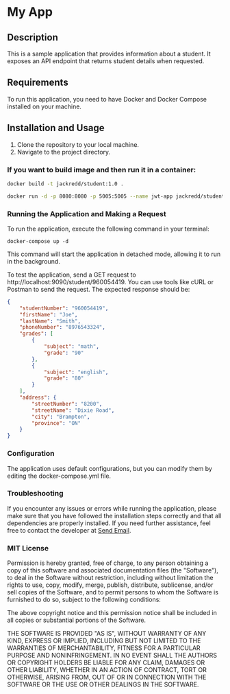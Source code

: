 # My App

## Description
This is a sample application that provides information about a student. It exposes an API endpoint that returns student details when requested.

## Requirements
To run this application, you need to have Docker and Docker Compose installed on your machine.

## Installation and Usage
1. Clone the repository to your local machine.
2. Navigate to the project directory.

### If you want to build image and then run it in a container:

```bash
docker build -t jackredd/student:1.0 .

docker run -d -p 8080:8080 -p 5005:5005 --name jwt-app jackredd/student:1.0

```

### Running the Application and Making a Request
To run the application, execute the following command in your terminal:

```shell
docker-compose up -d
```

This command will start the application in detached mode, allowing it to run in the background.

To test the application, send a GET request to http://localhost:9090/student/960054419. You can use tools like cURL or Postman to send the request. The expected response should be:

```json
{
    "studentNumber": "960054419",
    "firstName": "Joe",
    "lastName": "Smith",
    "phoneNumber": "8976543324",
    "grades": [
        {
            "subject": "math",
            "grade": "90"
        },
        {
            "subject": "english",
            "grade": "80"
        }
    ],
    "address": {
        "streetNumber": "8200",
        "streetName": "Dixie Road",
        "city": "Brampton",
        "province": "ON"
    }
}

```

### Configuration
The application uses default configurations, but you can modify them by editing the docker-compose.yml file.

### Troubleshooting
If you encounter any issues or errors while running the application, please make sure that you have followed the installation steps correctly and that all dependencies are properly installed. If you need further assistance, feel free to contact the developer at <a href="mailto:krasnenkov.evgen@gmail.com">Send Email</a>.

### MIT License

Permission is hereby granted, free of charge, to any person obtaining a copy
of this software and associated documentation files (the "Software"), to deal
in the Software without restriction, including without limitation the rights
to use, copy, modify, merge, publish, distribute, sublicense, and/or sell
copies of the Software, and to permit persons to whom the Software is
furnished to do so, subject to the following conditions:

The above copyright notice and this permission notice shall be included in all
copies or substantial portions of the Software.

THE SOFTWARE IS PROVIDED "AS IS", WITHOUT WARRANTY OF ANY KIND, EXPRESS OR
IMPLIED, INCLUDING BUT NOT LIMITED TO THE WARRANTIES OF MERCHANTABILITY,
FITNESS FOR A PARTICULAR PURPOSE AND NONINFRINGEMENT. IN NO EVENT SHALL THE
AUTHORS OR COPYRIGHT HOLDERS BE LIABLE FOR ANY CLAIM, DAMAGES OR OTHER
LIABILITY, WHETHER IN AN ACTION OF CONTRACT, TORT OR OTHERWISE, ARISING FROM,
OUT OF OR IN CONNECTION WITH THE SOFTWARE OR THE USE OR OTHER DEALINGS IN THE
SOFTWARE.
